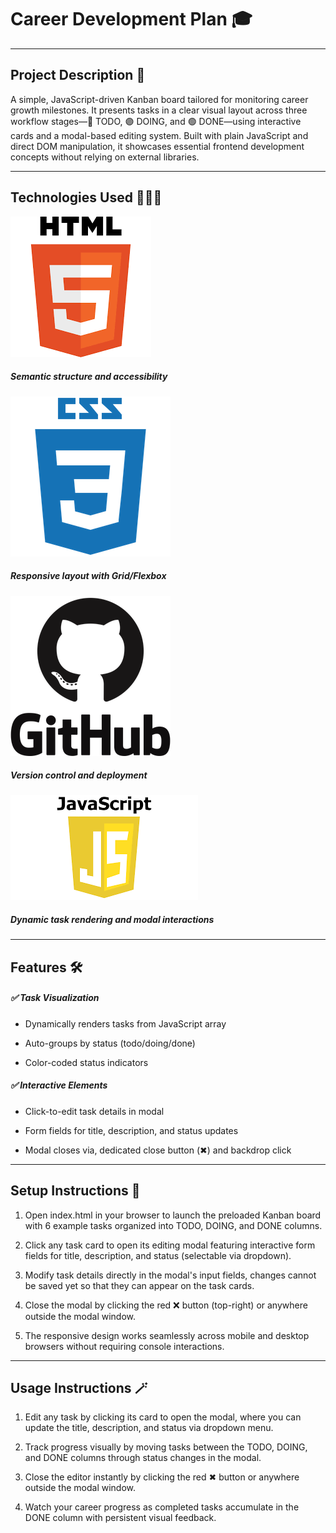 # Career Development Plan 🎓

---

## Project Description 🧾

A simple, JavaScript-driven Kanban board tailored for monitoring career growth milestones. It presents tasks in a clear visual layout across three workflow stages—🔵 TODO, 🟣 DOING, and 🟢 DONE—using interactive cards and a modal-based editing system. Built with plain JavaScript and direct DOM manipulation, it showcases essential frontend development concepts without relying on external libraries.

---

## Technologies Used 👨🏽‍💻

![alt **HTML**](./assets/image.png)

##### Semantic structure and accessibility

![alt **CSS**](./assets/image-1.png)

##### Responsive layout with Grid/Flexbox

![alt **GitHub**](./assets/image-4.png)

##### Version control and deployment

![alt **Javascript**](./assets/image-2.png)

##### Dynamic task rendering and modal interactions

---

## Features 🛠️

##### ✅ Task Visualization

- Dynamically renders tasks from JavaScript array

- Auto-groups by status (todo/doing/done)

- Color-coded status indicators

##### ✅ Interactive Elements

- Click-to-edit task details in modal

- Form fields for title, description, and status updates

- Modal closes via, dedicated close button (✖)
  and backdrop click

---

## Setup Instructions 🧩

1. Open index.html in your browser to launch the preloaded Kanban board with 6 example tasks organized into TODO, DOING, and DONE columns.

2. Click any task card to open its editing modal featuring interactive form fields for title, description, and status (selectable via dropdown).

3. Modify task details directly in the modal's input fields, changes cannot be saved yet so that they can appear on the task cards.

4. Close the modal by clicking the red ❌ button (top-right) or anywhere outside the modal window.

5. The responsive design works seamlessly across mobile and desktop browsers without requiring console interactions.

---

## Usage Instructions 🪄

1. Edit any task by clicking its card to open the modal, where you can update the title, description, and status via dropdown menu.

2. Track progress visually by moving tasks between the TODO, DOING, and DONE columns through status changes in the modal.

3. Close the editor instantly by clicking the red ✖ button or anywhere outside the modal window.

4. Watch your career progress as completed tasks accumulate in the DONE column with persistent visual feedback.
